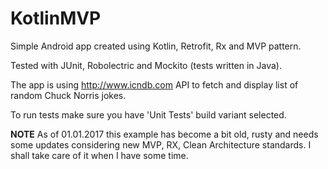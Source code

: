 # KotlinMVP
Simple Android app created using Kotlin, Retrofit, Rx and MVP pattern. 

Tested with JUnit, Robolectric and Mockito (tests written in Java).

The app is using http://www.icndb.com API to fetch and display list of random Chuck Norris jokes.

To run tests make sure you have 'Unit Tests' build variant selected.

**NOTE** As of 01.01.2017 this example has become a bit old, rusty and needs some updates considering new MVP, RX, Clean Architecture standards. I shall take care of it when I have some time.

